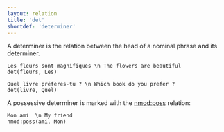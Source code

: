 ```yaml
---
layout: relation
title: 'det'
shortdef: 'determiner'
---
```


A determiner is the relation between the head of a nominal phrase and its determiner. 

~~~ sdparse
Les fleurs sont magnifiques \n The flowers are beautiful
det(fleurs, Les)
~~~

~~~ sdparse
Quel livre préfères-tu ? \n Which book do you prefer ?
det(livre, Quel)
~~~

A possessive determiner is marked with the [nmod:poss]() relation:

~~~ sdparse
Mon ami  \n My friend
nmod:poss(ami, Mon)
~~~
